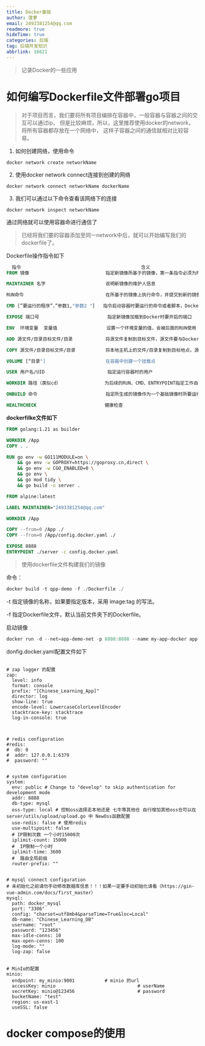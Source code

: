 ```yaml
---
title: Docker基础
author: 菠萝
email: 2493381254@qq.com
readmore: true
hideTime: true
categories: 后端
tag: 后端开发知识
abbrlink: 16621
---
```


> 记录Docker的一些应用



# 如何编写Dockerfile文件部署go项目

> 对于项目而言，我们要将所有项目编排在容器中，一般容器与容器之间的交互可以通过ip，
> 但是比较麻烦，所以，这里推荐使用docker的network，将所有容器都存放在一个网络中，
> 这样子容器之间的通信就相对比较容易。

<!-- more -->

1. 如何创建网络，使用命令
~~~Shell
docker network create networkName
~~~
2. 使用docker network connect连接到创建的网络
~~~Shell
docker network connect networkName dockerName
~~~
3. 我们可以通过以下命令查看该网络下的连接
~~~Shell
docker network inspect networkName
~~~
通过网络就可以使用容器命进行通信了

> 已经将我们要的容器添加至同一network中后，就可以开始编写我们的dockerfile了。

Dockerfile操作指令如下

~~~dockerfile
  指令                                            含义
FROM 镜像                            指定新镜像所基于的镜像，第一条指令必须为FROM指令,每创建一个镜像就需要一条FROM指令

MAINTAINER 名字                      说明新镜像的维护人信息

RUN命令                              在所基于的镜像上执行命令，并提交到新的镜像中

CMD [”要运行的程序”，”参数1,"参数2 "]   指令启动容器时要运行的命令或者脚本，Dockerfile只能有一条CMD命令， 如果指定多条则只能最后一条被执行

EXPOSE 端口号                         指定新镜像加载到Docker时要开启的端口

ENV  环境变量  变量值                  设置一个环境变量的值，会被后面的RUN使用

ADD 源文件/目录目标文件/目录            将源文件复制到目标文件，源文件要与Dockerfile位于相同目录中，或者是一个URL

COPY 源文件/目录目标文件/目录           将本地主机上的文件/目录复制到目标地点，源文件/目录要与Dockerfile在相同的目录中

VOLUME [“目录"]                      在容器中创建一个挂载点

USER 用户名/UID                       指定运行容器时的用户

WORKDIR 路径（类似cd）                为后续的RUN、CMD、ENTRYPOINT指定工作自录

ONBUILD 命令                         指定所生成的镜像作为一个基础镜像时所要运行的命令

HEALTHCHECK                         健康检查

~~~



**dockerfilke文件如下**

~~~dockerfile
FROM golang:1.21 as builder

WORKDIR /App
COPY . .

RUN go env -w GO111MODULE=on \
    && go env -w GOPROXY=https://goproxy.cn,direct \
    && go env -w CGO_ENABLED=0 \
    && go env \
    && go mod tidy \
    && go build -o server .

FROM alpine:latest

LABEL MAINTAINER="2493381254@qq.com"

WORKDIR /App

COPY --from=0 /App ./
COPY --from=0 /App/config.docker.yaml ./

EXPOSE 8888
ENTRYPOINT ./server -c config.docker.yaml

~~~



> 使用dockerfile文件构建我们的镜像

命令：

~~~powershell
docker build -t qpp-demo -f ./Dockerfile ./
~~~

-t 指定镜像的名称，如果要指定版本，采用 image:tag 的写法。

-f 指定Dockerfile文件，默认当前文件夹下的Dockerfile。



启动镜像

~~~powershell
docker run -d --net=app-demo-net -p 8888:8888 --name my-app-docker app-demo
~~~

donfig.docker.yaml配置文件如下

~~~yam

# zap logger 的配置
zap:
  level: info
  format: console
  prefix: "[Chinese_Learning_App]"
  director: log
  show-line: true
  encode-level: LowercaseColorLevelEncoder
  stacktrace-key: stacktrace
  log-in-console: true



# redis configuration
#redis:
#  db: 0
#  addr: 127.0.0.1:6379
#  password: ""


# system configuration
system:
  env: public # Change to "develop" to skip authentication for development mode
  addr: 8888
  db-type: mysql
  oss-type: local # 控制oss选择走本地还是 七牛等其他仓 自行增加其他oss仓可以在 server/utils/upload/upload.go 中 NewOss函数配置
  use-redis: false # 使用redis
  use-multipoint: false
  # IP限制次数 一个小时15000次
  iplimit-count: 15000
  #  IP限制一个小时
  iplimit-time: 3600
  #  路由全局前缀
  router-prefix: ""


# mysql connect configuration
# 未初始化之前请勿手动修改数据库信息！！！如果一定要手动初始化请看（https://gin-vue-admin.com/docs/first_master）
mysql:
  path: docker_mysql
  port: "3306"
  config: "charset=utf8mb4&parseTime=True&loc=Local"
  db-name: "Chinese_Learning_DB"
  username: "root"
  password: "123456"
  max-idle-conns: 10
  max-open-conns: 100
  log-mode: ""
  log-zap: false


# MinIo的配置
minio:
  endpoint: my_minio:9001           # minio 的url
  accessKey: minio                              # userName
  secretKey: minio@123456                       # password
  bucketName: "test"
  region: us-east-1
  useSSL: false
~~~





# docker compose的使用 






















